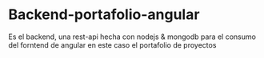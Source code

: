 # Backend-portafolio-angular
Es el backend, una rest-api hecha con nodejs &amp; mongodb para el consumo del forntend de angular en este caso el portafolio de proyectos
